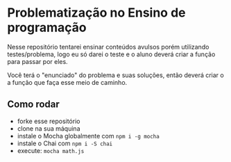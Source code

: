 # Problematização no Ensino de programação

Nesse repositório tentarei ensinar conteúdos avulsos porém utilizando testes/problema, logo eu só darei o teste e o aluno deverá criar a função para passar por eles.

Você terá o "enunciado" do problema e suas soluções, então deverá criar o a função que faça esse meio de caminho.

## Como rodar

- forke esse repositório
- clone na sua máquina
- instale o Mocha globalmente com `npm i -g mocha`
- instale o Chai com `npm i -S chai`
- execute: `mocha math.js`
